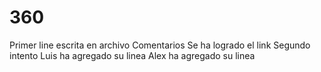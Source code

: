 # 360
Primer line escrita en archivo
Comentarios
Se ha logrado el link
Segundo intento
Luis ha agregado su linea
Alex ha agregado su linea
